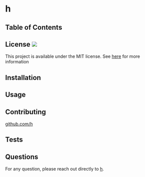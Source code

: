
# h

## Table of Contents


## License <img src="https://img.shields.io/badge/License-MIT-yellow.svg"/>
    
This project is available under the MIT license. See <a href="https://opensource.org/licenses/MIT">here</a> for more information


## Installation

## Usage

## Contributing

<a href="https://github.com/h">github.com/h</a>

## Tests

## Questions

For any question, please reach out directly to <a href="mailto:h" target="_blank">h</a>.

